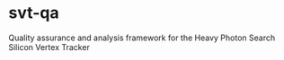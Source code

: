 svt-qa
======

Quality assurance and analysis framework for the Heavy Photon Search Silicon Vertex Tracker
